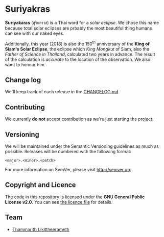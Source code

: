 # Suriyakras

**Suriyakaras** (สุริยคราส) is a Thai word for a *solar eclipse*. We chose this name because total solar eclipses are prbably the most beautiful thing humans can see with our naked eyes. 

Additionally, this year (2018) is also the 150<sup>th</sup> anniversary of the **King of Siam's Solar Eclipse**, the eclipse which *King Mongkut* of Siam, also the *Father of Science in Thailand*, calculated two years in advance. The result of the calculation is *accurate* to the location of the observation. We also want to honour him.

## Change log

We'll keep track of each release in the [CHANGELOG.md](./CHANGELOG.md)

<!--
## Code of conduct

We will behave ourselves if you behave yourselves. For more details see our
[CODE_OF_CONDUCT.md](./CODE_OF_CONDUCT.md).
-->

## Contributing

We currently **do not** accept contribution as we're just starting the project.

<!-- Please read through our [contributing guidelines](./CONTRIBUTING.md).  Included
are directions for opening issues. -->

## Versioning

We will be maintained under the Semantic Versioning guidelines as much as possible. Releases will be numbered
with the following format:

`<major>.<minor>.<patch>`

For more information on SemVer, please visit http://semver.org.

## Copyright and Licence

The code in this repository is licensed under the **GNU General Public License v2.0**. You can see [the licence file](./LICENCE) for details.

## Team

* [Thammarith Likittheerameth](https://github.com/thammarith)
